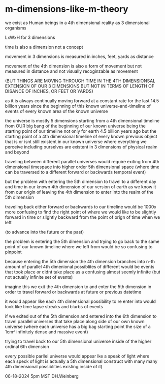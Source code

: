 # m-dimensions-like-m-theory

we exist as Human beings in a 4th dimensional reality as 3 dimensional organisms 

LxWxH for 3 dimensions 

time is also a dimension not a concept

movement in 3 dimensions is measured in inches, feet, yards as distance

movement of the 4th dimension is also a form of movement but not measured in distance and not visually recoginzable as movement 

(BUT THINGS ARE MOVING THROUGH TIME IN THE 4TH DIMENSIONSAL EXTENSION OF OUR 3 DIMENSIONS BUT NOT IN TERMS OF LENGTH OF DISANCE OF INCHES, OR FEET OR YARDS)

as it is always continually moving forward at a constant rate for the last 14.5 billion years since the beginning of this known universe-and-timeline of events of every known area of the known universe

the universe is mostly 5 dimensions starting from a 4th dimensional timeline from OUR big bang of the beginning of our known universe being the starting point of our timeline not only for earth 4.5 billion years ago but the starting point of a 4th dimensional timeline of every known previous object that is or isnt still existent in our known universe
where everything we perceive including ourselves are existent in 3 dimensions of physical realm and beyond

traveling between different parallel universes would require exiting from 4th dimensional timespace into higher order 5th dimensional space (where time can be traversed to a different forward or backwards temporal event)

but the problem with entering the 5th dimension to travel to a different day and time in our known 4th dimension of our version of earth as we know it from our origin of leaving the 4th dimension to enter into the realm of the 5th dimension

traveling back either forward or backwards to our timeline would be 1000x more confusing to find the right point of where we would like to be slightly forward in time or slightly backward from the point of orign of time when we left

(to advance into the future or the past)

the problem is entering the 5th dimension and trying to go back to the same point of our known timeline where we left from would be so confusing to pinpoint

because entering the 5th dimension the 4th dimension branches into n-th amount of parallel 4th dimenional possiblites of different would be events that took place or didnt take place as a confusing almost seemly infinite (but not actually infinite set of events)

imagine this we exit the 4th dimension to and enter the 5th dimension in order to travel forward or backwards at future or previous datetime

it would appear like each 4th dimensional possibility to re enter into would look like time lapse streaks and blurbs of events

if we exited out of the 5th dimension and entered into the 6th dimension to travel parallel universes that take place along side of our own known universe (where each universe has a big bag starting point the size of a 1cm^ infinitely dense and massive event)


trying to travel back to our 5th dimensional universe inside of the higher ordinal 6th dimension

every possible parllel universe would appear lke a speak of light where each speck of light is actually a 5th dimensional construct with many many 4th dimensional possiblities existing inside of it)





06-18-2024 5pm MST
DH.Weinberg

